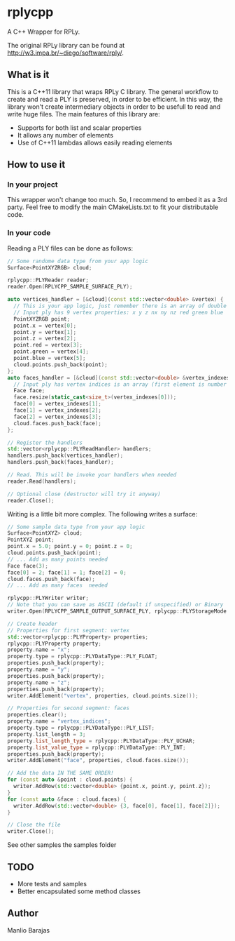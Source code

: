 # rplycpp
A C++ Wrapper for RPLy.

The original RPLy library can be found at http://w3.impa.br/~diego/software/rply/.

## What is it

This is a C++11 library that wraps RPLy C library. The general workflow to create and read a PLY is preserved, in order to be efficient. In this way, the library won't create intermediary objects in order to be usefull to read and write huge files. The main features of this library are:

- Supports for both list and scalar properties
- It allows any number of elements
- Use of C++11 lambdas allows easily reading elements

## How to use it

### In your project

This wrapper won't change too much. So, I recommend to embed it as a 3rd party. Feel free to modify the main CMakeLists.txt to fit your distributable code.

### In your code

Reading a PLY files can be done as follows:

```c++
// Some randome data type from your app logic
Surface<PointXYZRGB> cloud;

rplycpp::PLYReader reader;
reader.Open(RPLYCPP_SAMPLE_SURFACE_PLY);

auto vertices_handler = [&cloud](const std::vector<double> &vertex) {
  // This is your app logic, just remember there is an array of double with all row values
  // Input ply has 9 vertex properties: x y z nx ny nz red green blue
  PointXYZRGB point;
  point.x = vertex[0];
  point.y = vertex[1];
  point.z = vertex[2];
  point.red = vertex[3];
  point.green = vertex[4];
  point.blue = vertex[5];
  cloud.points.push_back(point);
};
auto faces_handler = [&cloud](const std::vector<double> &vertex_indexes) {
  // Input ply has vertex indices is an array (first element is number of elements)
  Face face;
  face.resize(static_cast<size_t>(vertex_indexes[0]));
  face[0] = vertex_indexes[1];
  face[1] = vertex_indexes[2];
  face[2] = vertex_indexes[3];
  cloud.faces.push_back(face);
};

// Register the handlers
std::vector<rplycpp::PLYReadHandler> handlers;
handlers.push_back(vertices_handler);
handlers.push_back(faces_handler);

// Read. This will be invoke your handlers when needed
reader.Read(handlers);

// Optional close (destructor will try it anyway)
reader.Close();

```

Writing is a little bit more complex. The following writes a surface:

```c++
// Some sample data type from your app logic
Surface<PointXYZ> cloud;
PointXYZ point;
point.x = 5.0; point.y = 0; point.z = 0;
cloud.points.push_back(point);
// ... Add as many points needed
Face face(3);
face[0] = 2; face[1] = 1; face[2] = 0;
cloud.faces.push_back(face);
// ... Add as many faces  needed

rplycpp::PLYWriter writer;
// Note that you can save as ASCII (default if unspecified) or Binary
writer.Open(RPLYCPP_SAMPLE_OUTPUT_SURFACE_PLY, rplycpp::PLYStorageMode::PLY_DEFAULT);

// Create header
// Properties for first segment: vertex
std::vector<rplycpp::PLYProperty> properties;
rplycpp::PLYProperty property;
property.name = "x";
property.type = rplycpp::PLYDataType::PLY_FLOAT;
properties.push_back(property);
property.name = "y";
properties.push_back(property);
property.name = "z";
properties.push_back(property);
writer.AddElement("vertex", properties, cloud.points.size());

// Properties for second segment: faces
properties.clear();
property.name = "vertex_indices";
property.type = rplycpp::PLYDataType::PLY_LIST;
property.list_length = 3;
property.list_length_type = rplycpp::PLYDataType::PLY_UCHAR;
property.list_value_type = rplycpp::PLYDataType::PLY_INT;
properties.push_back(property);
writer.AddElement("face", properties, cloud.faces.size());

// Add the data IN THE SAME ORDER!
for (const auto &point : cloud.points) {
  writer.AddRow(std::vector<double> {point.x, point.y, point.z});
}
for (const auto &face : cloud.faces) {
  writer.AddRow(std::vector<double> {3, face[0], face[1], face[2]});
}

// Close the file
writer.Close();

```

See other samples the samples folder

## TODO

- More tests and samples
- Better encapsulated some method classes

## Author

Manlio Barajas
